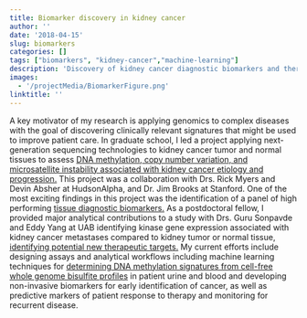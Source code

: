 ```yaml
---
title: Biomarker discovery in kidney cancer
author: ''
date: '2018-04-15'
slug: biomarkers
categories: []
tags: ["biomarkers", "kidney-cancer","machine-learning"]
description: 'Discovery of kidney cancer diagnostic biomarkers and therapeutic signatures'
images:
  - '/projectMedia/BiomarkerFigure.png'
linktitle: ''
---
```


A key motivator of my research is applying genomics to complex diseases with the goal of discovering clinically relevant signatures that might be used to improve patient care. In graduate school, I led a project applying next-generation sequencing technologies to kidney cancer tumor and normal tissues to assess [DNA methylation, copy number variation, and microsatellite instability associated with kidney cancer etiology and progression.](https://cdm16608.contentdm.oclc.org/digital/api/collection/p16608coll23/id/24078/download) This project was a collaboration with Drs. Rick Myers and Devin Absher at HudsonAlpha, and Dr. Jim Brooks at Stanford. One of the most exciting findings in this project was the identification of a panel of high performing [tissue diagnostic biomarkers.](https://www.ncbi.nlm.nih.gov/pubmed/25472429) As a postdoctoral fellow, I provided major analytical contributions to a study with Drs. Guru Sonpavde and Eddy Yang at UAB identifying kinase gene expression associated with kidney cancer metastases compared to kidney tumor or normal tissue, [identifying potential new therapeutic targets.](https://www.ncbi.nlm.nih.gov/pubmed/27574806) My current efforts include designing assays and analytical workflows including machine learning techniques for [determining DNA methylation signatures from cell-free whole genome bisulfite profiles](https://hudsonalpha.org/engage/boeing-pledges-100000-to-hudsonalpha-uab-kidney-cancer-project/) in patient urine and blood and developing non-invasive biomarkers for early identification of cancer, as well as predictive markers of patient response to therapy and monitoring for recurrent disease.